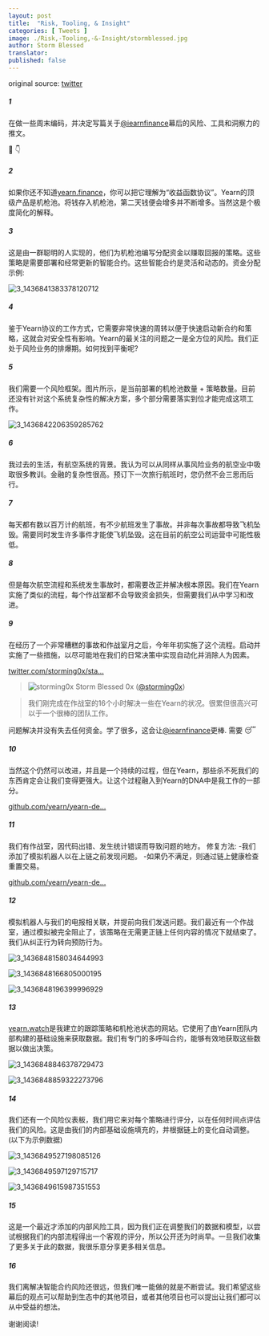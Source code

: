 ```yaml
---
layout: post
title:  "Risk, Tooling, & Insight"
categories: [ Tweets ]
image: ./Risk,-Tooling,-&-Insight/stormblessed.jpg
author: Storm Blessed
translator: 
published: false
---
```


original source: [twitter](https://twitter.com/storming0x/status/1436851219864059906)

##### 1
在做一些周末编码，并决定写篇关于[@iearnfinance](https://twitter.com/iearnfinance)幕后的风险、工具和洞察力的推文。

🧵 👇

##### 2
如果你还不知道[yearn.finance](http://yearn.finance)，你可以把它理解为“收益函数协议”。Yearn的顶级产品是机枪池。将钱存入机枪池，第二天钱便会增多并不断增多。当然这是个极度简化的解释。

##### 3
这是由一群聪明的人实现的，他们为机枪池编写分配资金以赚取回报的策略。这些策略是需要部署和经常更新的智能合约。这些智能合约是灵活和动态的。资金分配示例:

![3_1436841383378120712](3_1436841383378120712.jpg)

##### 4
鉴于Yearn协议的工作方式，它需要非常快速的周转以便于快速启动新合约和策略，这就会对安全性有影响。Yearn的最关注的问题之一是全方位的风险。我们正处于风险业务的排爆期。如何找到平衡呢?

##### 5
我们需要一个风险框架。图片所示，是当前部署的机枪池数量 + 策略数量。目前还没有针对这个系统复杂性的解决方案，多个部分需要落实到位才能完成这项工作。

![3_1436842206359285762](3_1436842206359285762.jpg)

##### 6
我过去的生活，有航空系统的背景。我认为可以从同样从事风险业务的航空业中吸取很多教训。金融的复杂性很高。预订下一次旅行航班时，您仍然不会三思而后行。

##### 7
每天都有数以百万计的航班，有不少航班发生了事故。并非每次事故都导致飞机坠毁。需要同时发生许多事件才能使飞机坠毁。这在目前的航空公司运营中可能性极低。

##### 8
但是每次航空流程和系统发生事故时，都需要改正并解决根本原因。我们在Yearn实施了类似的流程，每个作战室都不会导致资金损失，但需要我们从中学习和改进。

##### 9
在经历了一个非常糟糕的事故和作战室月之后，今年年初实施了这个流程。启动并实施了一些措施，以尽可能地在我们的日常决策中实现自动化并消除人为因素。

[twitter.com/storming0x/sta…](https://twitter.com/storming0x/status/1395452522840608768?s=20)

> ![storming0x](storming0x-881012267675820034.jpg)
> Storm Blessed 0x ([@storming0x](https://twitter.com/storming0x))

> 我们刚完成在作战室的16个小时解决一些在Yearn的状况。很累但很高兴可以于一个很棒的团队工作。

问题解决并没有失去任何资金。学了很多，这会让[@iearnfinance](https://twitter.com/iearnfinance)更棒. 需要 😴

##### 10
当然这个仍然可以改进，并且是一个持续的过程，但在Yearn，那些杀不死我们的东西肯定会让我们变得更强大。让这个过程融入到Yearn的DNA中是我工作的一部分。

[github.com/yearn/yearn-de…](https://github.com/yearn/yearn-devdocs/blob/master/docs/developers/v2/EMERGENCY.md)

##### 11
我们有作战室，因代码出错、发生统计错误而导致问题的地方。
修复方法:
-我们添加了模拟机器人以在上链之前发现问题。
-如果仍不满足，则通过链上健康检查重置交易。

[github.com/yearn/yearn-de…](https://github.com/yearn/yearn-devdocs/blob/master/docs/developers/v2/DEPLOYMENT.md#health-checks)

##### 12
模拟机器人与我们的电报相关联，并提前向我们发送问题。我们最近有一个作战室，通过模拟被完全阻止了，该策略在无需更正链上任何内容的情况下就结束了。我们从纠正行为转向预防行为。

![3_1436848158034644993](3_1436848158034644993.jpg)

![3_1436848166805000195](3_1436848166805000195.jpg)

![3_1436848196399996929](3_1436848196399996929.jpg)

##### 13
[yearn.watch](http://yearn.watch)是我建立的跟踪策略和机枪池状态的网站。它使用了由Yearn团队内部构建的基础设施来获取数据。我们有专门的多呼叫合约，能够有效地获取这些数据以做出决策。

![3_1436848846378729473](3_1436848846378729473.jpg)

![3_1436848859322273796](3_1436848859322273796.jpg)

##### 14
我们还有一个风险仪表板，我们用它来对每个策略进行评分，以在任何时间点评估我们的风险。这是由我们的内部基础设施填充的，并根据链上的变化自动调整。
(以下为示例数据)

![3_1436849527198085126](3_1436849527198085126.jpg)

![3_1436849597129715717](3_1436849597129715717.jpg)

![3_1436849615987351553](3_1436849615987351553.jpg)

##### 15
这是一个最近才添加的内部风险工具，因为我们正在调整我们的数据和模型，以尝试根据我们的内部流程得出一个客观的评分，所以公开还为时尚早。一旦我们收集了更多关于此的数据，我很乐意分享更多相关信息。

##### 16
我们离解决智能合约风险还很远，但我们唯一能做的就是不断尝试。我们希望这些幕后的观点可以帮助到生态中的其他项目，或者其他项目也可以提出让我们都可以从中受益的想法。

谢谢阅读!
